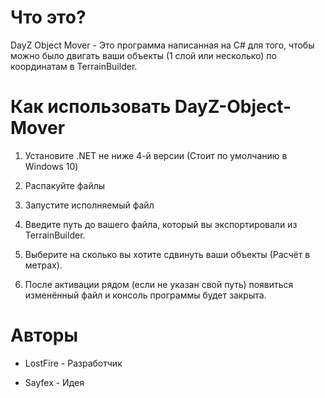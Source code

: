 # Что это?

DayZ Object Mover - Это программа написанная на C# для того, чтобы можно было двигать ваши объекты (1 слой или несколько) по координатам в TerrainBuilder.

# Как использовать DayZ-Object-Mover

1. Установите .NET не ниже 4-й версии (Стоит по умолчанию в Windows 10)

2. Распакуйте файлы

3. Запустите исполняемый файл

4. Введите путь до вашего файла, который вы экспортировали из TerrainBuilder.

5. Выберите на сколько вы хотите сдвинуть ваши объекты (Расчёт в метрах).

6. После активации рядом (если не указан свой путь) появиться изменённый файл и консоль программы будет закрыта.

# Авторы

- LostFire - Разработчик

- Sayfex - Идея
